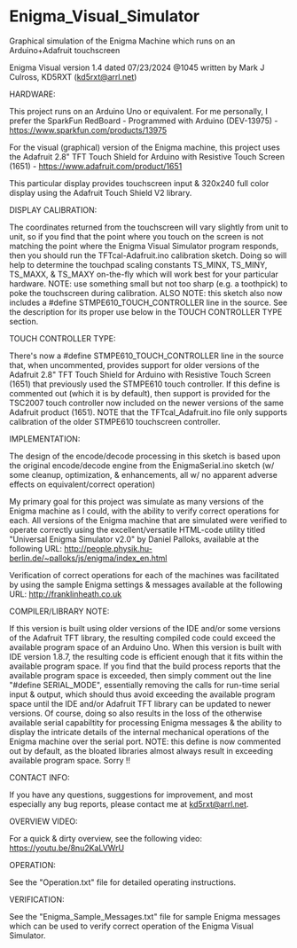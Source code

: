 # Enigma_Visual_Simulator
Graphical simulation of the Enigma Machine which runs on an Arduino+Adafruit touchscreen

Enigma Visual version 1.4 dated 07/23/2024 @1045
   written by Mark J Culross, KD5RXT (kd5rxt@arrl.net)

HARDWARE:

   This project runs on an Arduino Uno or equivalent.  For me personally, I
      prefer the SparkFun RedBoard - Programmed with Arduino (DEV-13975) -
      https://www.sparkfun.com/products/13975

   For the visual (graphical) version of the Enigma machine, this project uses
      the Adafruit 2.8" TFT Touch Shield for Arduino with Resistive Touch
      Screen (1651) - https://www.adafruit.com/product/1651

   This particular display provides touchscreen input & 320x240 full color
      display using the Adafruit Touch Shield V2 library.

DISPLAY CALIBRATION:

   The coordinates returned from the touchscreen will vary slightly from unit
      to unit, so if you find that the point where you touch on the screen is
      not matching the point where the Enigma Visual Simulator program
      responds, then you should run the TFTcal-Adafruit.ino calibration sketch.
      Doing so will help to determine the touchpad scaling constants TS_MINX,
      TS_MINY, TS_MAXX, & TS_MAXY on-the-fly which will work best for your
      particular hardware.  NOTE: use something small but not too sharp
      (e.g. a toothpick) to poke the touchscreen during calibration.  ALSO
      NOTE: this sketch also now includes a #define STMPE610_TOUCH_CONTROLLER
      line in the source.  See the description for its proper use below in
      the TOUCH CONTROLLER TYPE section.

TOUCH CONTROLLER TYPE:

   There's now a #define STMPE610_TOUCH_CONTROLLER line in the source that,
      when uncommented, provides support for older versions of the Adafruit
      2.8" TFT Touch Shield for Arduino with Resistive Touch Screen (1651)
      that previously used the STMPE610 touch controller.  If this define is
      commented out (which it is by default), then support is provided for
      the TSC2007 touch controller now included on the newer versions of the
      same Adafruit product (1651).  NOTE that the TFTcal_Adafruit.ino file
      only supports calibration of the older STMPE610 touchscreen controller.
      
IMPLEMENTATION:

   The design of the encode/decode processing in this sketch is based upon the
      original encode/decode engine from the EnigmaSerial.ino sketch (w/ some
      cleanup, optimization, & enhancements, all w/ no apparent adverse effects
      on equivalent/correct operation)

   My primary goal for this project was simulate as many versions of the Enigma
      machine as I could, with the ability to verify correct operations for
      each.  All versions of the Enigma machine that are simulated were
      verified to operate correctly using the excellent/versatile HTML-code
      utility titled "Universal Enigma Simulator v2.0" by Daniel Palloks,
      available at the following URL:
      http://people.physik.hu-berlin.de/~palloks/js/enigma/index_en.html

   Verification of correct operations for each of the machines was facilitated
      by using the sample Enigma settings & messages available at the following
      URL: http://franklinheath.co.uk

COMPILER/LIBRARY NOTE:

   If this version is built using older versions of the IDE and/or some
      versions of the Adafruit TFT library, the resulting compiled code could
      exceed the available program space of an Arduino Uno.  When this version
      is built with IDE version 1.8.7, the resulting code is efficient enough
      that it fits within the available program space.  If you find that the
      build process reports that the available program space is exceeded, then
      simply comment out the line "#define SERIAL_MODE", essentially removing
      the calls for run-time serial input & output, which should thus avoid
      exceeding the available program space until the IDE and/or Adafruit TFT
      library can be updated to newer versions.  Of course, doing so also
      results in the loss of the otherwise available serial capabiltity for
      processing Enigma messages & the ability to display the intricate
      details of the internal mechanical operations of the Enigma machine
      over the serial port.  NOTE: this define is now commented out by
      default, as the bloated libraries almost always result in exceeding
      available program space.  Sorry !!

CONTACT INFO:

   If you have any questions, suggestions for improvement, and most especially
      any bug reports, please contact me at kd5rxt@arrl.net.

OVERVIEW VIDEO:

   For a quick & dirty overview, see the following video:
     https://youtu.be/8nu2KaLVWrU

OPERATION:

   See the "Operation.txt" file for detailed operating instructions.

VERIFICATION:

   See the "Enigma_Sample_Messages.txt" file for sample Enigma messages which
   can be used to verify correct operation of the Enigma Visual Simulator.
